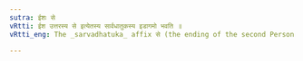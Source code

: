 ```yaml
---
sutra: ईशः से
vRtti: ईश उत्तरस्य से इत्येतस्य सार्वधातुकस्य इडागमो भवति ॥
vRtti_eng: The _sarvadhatuka_ affix से (the ending of the second Person Present and Imperative _Atmanepada_) gets the augment इट् after ईश् (_Adadi_ 10)

---
```

